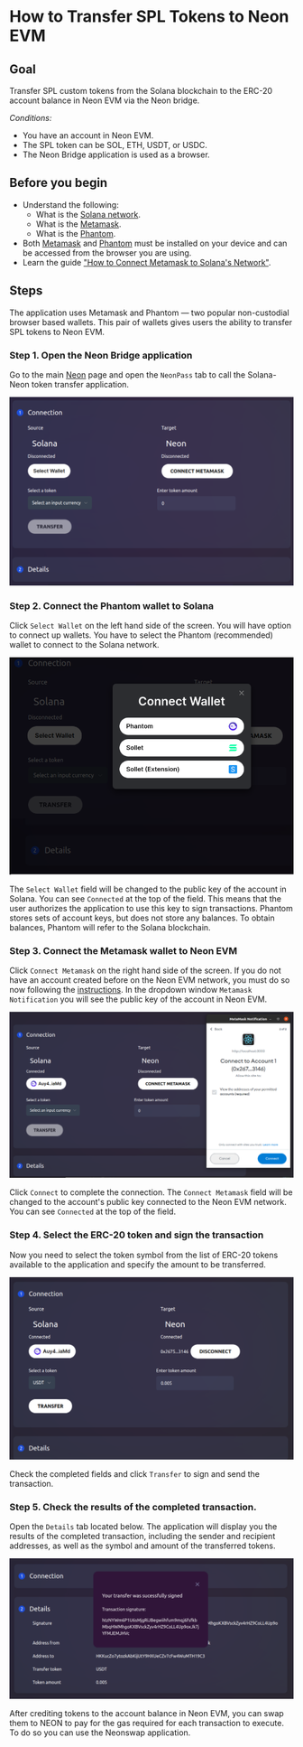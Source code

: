 # How to Transfer SPL Tokens to Neon EVM

## Goal
Transfer SPL custom tokens from the Solana blockchain to the ERC-20 account balance in Neon EVM via the Neon bridge.

*Conditions:*
  * You have an account in Neon EVM.
  * The SPL token can be SOL, ETH, USDT, or USDC.
  * The Neon Bridge application is used as a browser.

## Before you begin
  * Understand the following:
    * What is the [Solana network](https://docs.solana.com/clusters).
    * What is the [Metamask](https://docs.neon-labs.org/docs/glossary#metamask).
    * What is the [Phantom](https://docs.neon-labs.org/docs/glossary#phantom).
  * Both [Metamask](https://docs.neon-labs.org/docs/glossary#metamask) and [Phantom](https://docs.neon-labs.org/docs/glossary#phantom) must be installed on your device and can be accessed from the browser you are using.
  * Learn the guide ["How to Connect Metamask to Solana's Network"](https://docs.neon-labs.org/docs/software_manuals/how_to_guides/connect_metamask_to_solana).

## Steps
The application uses Metamask and Phantom — two popular non-custodial browser based wallets. This pair of wallets gives users the ability to transfer SPL tokens to Neon EVM.

### Step 1. Open the Neon Bridge application
Go to the main [Neon](https://neon-labs.org/) page and open the `NeonPass` tab to call the Solana-Neon token transfer application.

<div class='neon-img-width-600' style={{textAlign: 'center'}}>

![](./images/transfer_spl_to_neon-1.png)

</div>

### Step 2. Connect the Phantom wallet to Solana
Click `Select Wallet` on the left hand side of the screen. You will have option to connect up wallets. You have to select the Phantom (recommended) wallet to connect to the Solana network.

<div class='neon-img-width-600' style={{textAlign: 'center'}}>

![](./images/transfer_spl_to_neon-2.png)

</div>

The `Select Wallet` field will be changed to the public key of the account in Solana. You can see `Connected` at the top of the field. This means that the user authorizes the application to use this key to sign transactions. Phantom stores sets of account keys, but does not store any balances. To obtain balances, Phantom will refer to the Solana blockchain.

### Step 3. Connect the Metamask wallet to Neon EVM
Click `Connect Metamask` on the right hand side of the screen. If you do not have an account created before on the Neon EVM network, you must do so now following the [instructions](https://docs.neon-labs.org/docs/software_manuals/how_to_guides/connect_metamask_to_solana). In the dropdown window `Metamask Notification` you will see the public key of the account in Neon EVM. 

<div class='neon-img-width-600' style={{textAlign: 'center'}}>

![](./images/transfer_spl_to_neon-3.png)

</div>

Click `Connect` to complete the connection. The `Connect Metamask` field will be changed to the account's public key connected to the Neon EVM network. You can see `Connected` at the top of the field.

### Step 4. Select the ERC-20 token and sign the transaction

Now you need to select the token symbol from the list of ERC-20 tokens available to the application and specify the amount to be transferred.

<div class='neon-img-width-600' style={{textAlign: 'center'}}>

![](./images/transfer_spl_to_neon-4.png)

</div>

Check the completed fields and click `Transfer` to sign and send the transaction.

### Step 5. Check the results of the completed transaction.

Open the `Details` tab located below. The application will display you the results of the completed transaction, including the sender and recipient addresses, as well as the symbol and amount of the transferred tokens.

<div class='neon-img-width-600' style={{textAlign: 'center'}}>

![](./images/transfer_spl_to_neon-5.png)

</div>

After crediting tokens to the account balance in Neon EVM, you can swap them to NEON to pay for the gas required for each transaction to execute. To do so you can use the Neonswap application.
